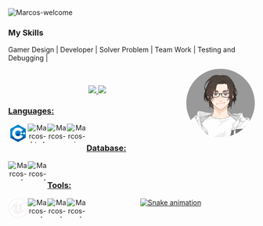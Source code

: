 <img title="Marcos-welcome" src="https://github.com/cunha-dd/animation.svg/blob/master/readme.svg" alt="Marcos-welcome" align="center" height="" width="2000">

<h3>My Skills</h3>
<div style="display: inline_block">
 <p>Gamer Design | Developer | Solver Problem | Team Work | Testing and Debugging | </p>
 <img align="right" alt="Marcos-pic" height="140" style="border-radius:100px;"![GIF Maker] src="profile.gif">
</div>
</br></br>

<div align="center">
  <a href="https://github.com/cunha-dd">
  <img height="180em" src="https://github-readme-stats.vercel.app/api?username=cunha-dd&show_icons=true&theme=dracula&include_all_commits=true&count_private=true"/>
  <img height="180em" src="https://github-readme-stats.vercel.app/api/top-langs/?username=cunha-dd&layout=compact&langs_count=7&theme=dracula"/>

<h3 align="left">Languages:</h3>
<div style="display: inline_block">
  <img align="left" alt="Marcos-c++" height="40" width="40" src="CSV/C++.svg">
  <img align="left" alt="Marcos-html" height="40" width="40" src="https://cdn.jsdelivr.net/gh/devicons/devicon/icons/html5/html5-original.svg">
  <img align="left" alt="Marcos-css" height="40" width="40" src="https://cdn.jsdelivr.net/gh/devicons/devicon/icons/css3/css3-original.svg">
   <img align="left" alt="Marcos-js" height="40" width="40" src="https://cdn.jsdelivr.net/gh/devicons/devicon/icons/javascript/javascript-original.svg">
</div>
<br>
<h3 align="left">Database:</h3>
   <img align="left" alt="Marcos-sql" height="40" width="40" src="https://cdn.jsdelivr.net/gh/devicons/devicon/icons/mysql/mysql-original.svg">
   <img align="left" alt="Marcos-oracle" height="40" width="40" src="https://cdn.jsdelivr.net/gh/devicons/devicon/icons/oracle/oracle-original.svg">
<br>
<h3 align="left">Tools:</h3>
   <img align="left" alt="Marcos-sql" height="40" width="40" src="CSV/unreal.svg">
   <img align="left" alt="Marcos-sql" height="40" width="40" src="https://cdn.jsdelivr.net/gh/devicons/devicon/icons/visualstudio/visualstudio-plain.svg">
   <img align="left" alt="Marcos-sql" height="40" width="40" src="https://cdn.jsdelivr.net/gh/devicons/devicon/icons/blender/blender-original.svg">
   <img align="left" alt="Marcos-sql" height="40" width="40" src="https://cdn.jsdelivr.net/gh/devicons/devicon/icons/git/git-original.svg">

![Snake animation](https://github.com/cunha-dd/cunha-dd/blob/output/github-contribution-grid-snake.svg "Snake animation")


